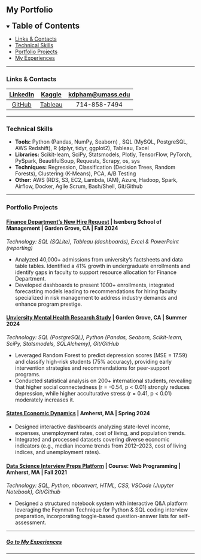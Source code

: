 ## My Portfolio

<details open>
  <summary><span style="font-size: 1.5em; font-weight: bold">Table of Contents</span></summary>
  <ul>
    <li><a href="#links--contacts">Links & Contacts</a></li>
    <li><a href="#technical-skills">Technical Skills</a></li>
    <li><a href="#portfolio-projects">Portfolio Projects</a></li>
    <li><a href="./my-experiences">My Experiences</a></li>
    <!-- <li><a href="#professional-experience">Professional Experience</a></li>
    <li><a href="#education">Education</a></li>
    <li><a href="#interests">Interests</a></li>
    <li><a href="./another-page.html#page-two">Page Two</a></li> -->
  </ul>
</details>

* * *

### Links & Contacts

| [LinkedIn][linkedin] | [Kaggle][kaggle]   | kdpham@umass.edu |
|:--------------------:|:------------------:|:----------------:|
| [GitHub][github]     | [Tableau][tableau] |   714-858-7494   |

[linkedin]: https://www.linkedin.com/in/kdpham1002/
[github]: https://github.com/kdpham-01002?tab=repositories
[tableau]: https://public.tableau.com/app/profile/kdpham.umass/vizzes
[kaggle]: https://www.kaggle.com/teenee3051


<!-- |                      |                    |                  | -->
<!-- [Resume][resume]  -->
<!-- [resume]: https://drive.google.com/file/d/1XK4EnbtcbcLng_BA5krfmxzvNpKASurw/view?usp=sharing -->
<!-- [old resume]: https://drive.google.com/file/d/1Djv6lo-Yw6XH4yhkJHX_XsKUxx8IvYkB/view?usp=share_link -->

<!-- [Website][website]  -->
<!-- [website]: https://kdpham-01002.github.io/DS_portfolio/ -->
<!-- https://vsco.co/teenee3051/gallery -->
<!-- https://www.instagram.com/teenee_archives/ -->

* * *

### Technical Skills

- **Tools:** Python (Pandas, NumPy, Seaborn) , SQL (MySQL, PostgreSQL, AWS Redshift), R (dplyr, tidyr, ggplot2), Tableau, Excel
- **Libraries:** Scikit-learn, SciPy, Statsmodels, Plotly, TensorFlow, PyTorch, PySpark, BeautifulSoup, Requests, Scrapy, os, sys
- **Techniques:** Regression, Classification (Decision Trees, Random Forests), Clustering (K-Means), PCA, A/B Testing
- **Other:** AWS (RDS, S3, EC2, Lambda, IAM), Azure, Hadoop, Spark, Airflow, Docker, Agile Scrum, Bash/Shell, Git/Github

* * *

### Portfolio Projects

#### **[Finance Department’s New Hire Request](https://github.com/kdpham-01002/Finance-Dept-New-Hire-Request)** \| Isenberg School of Management \| Garden Grove, CA \| Fall 2024

*Technology: SQL (SQLite), Tableau (dashboards), Excel & PowerPoint (reporting)*
- Analyzed 40,000+ admissions from university’s factsheets and data table tables. Identified a 41% growth in undergraduate enrollments and identify gaps in faculty to support resource allocation for Finance Department.
- Developed dashboards to present 1000+ enrollments, integrated forecasting models leading to recommendations for hiring faculty specialized in risk management to address industry demands and enhance program prestige.

#### **[Unviersity Mental Health Research Study](https://github.com/kdpham-01002/University-Mental-Health-Research-Study)** \| Garden Grove, CA \| Summer 2024

*Technology: SQL (PostgreSQL), Python (Pandas, Seaborn, Scikit-learn, SciPy, Statsmodels, SQLAlchemy), Git/GitHub*
- Leveraged Random Forest to predict depression scores (MSE = 17.59) and classify high-risk students (75% accuracy), providing early intervention strategies and recommendations for peer-support programs.
- Conducted statistical analysis on 200+ international students, revealing that higher social connectedness (r = -0.54, p < 0.01) strongly reduces depression, while higher acculturative stress (r = 0.41, p < 0.01) moderately increases it.

#### **[States Economic Dynamics](https://github.com/kdpham-01002/State-Economic-Dynamics-Analysis)** \| Amherst, MA \| Spring 2024

- Designed interactive dashboards analyzing state-level income, expenses, unemployment rates, cost of living, and population trends.
- Integrated and processed datasets covering diverse economic indicators (e.g., median income trends from 2012–2023, cost of living indices, and unemployment rates).

#### **[Data Science Interview Preps Platform](https://github.com/kdpham-01002/Data-Science-Interview-Preps-Platform)** \| Course: Web Programming \| Amherst, MA \| Fall 2021

*Technology: SQL, Python, nbconvert, HTML, CSS, VSCode (Jupyter Notebook), Git/Github*
- Designed a structured notebook system with interactive Q&A platform leveraging the Feynman Technique for Python & SQL coding interview preparation, incorporating toggle-based question-answer lists for self-assessment.

* * *

##### [Go to My Experiences](./my-experiences.html)

* * *